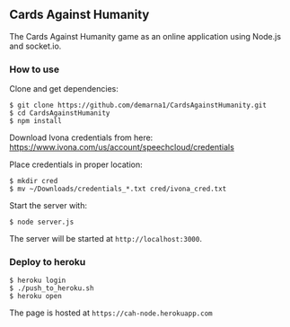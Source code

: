 ## Cards Against Humanity

The Cards Against Humanity game as an online application using Node.js and socket.io.

### How to use

Clone and get dependencies:
```
$ git clone https://github.com/demarna1/CardsAgainstHumanity.git
$ cd CardsAgainstHumanity
$ npm install
```

Download Ivona credentials from here: https://www.ivona.com/us/account/speechcloud/credentials

Place credentials in proper location:
```
$ mkdir cred
$ mv ~/Downloads/credentials_*.txt cred/ivona_cred.txt
```

Start the server with:
```
$ node server.js
```

The server will be started at `http://localhost:3000`.

### Deploy to heroku

```
$ heroku login
$ ./push_to_heroku.sh
$ heroku open
```

The page is hosted at `https://cah-node.herokuapp.com`

